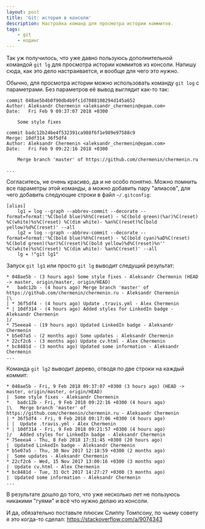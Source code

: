 ```yaml
---
layout: post
title: 'Git: история в консоли'
description: Настройка команд для просмотра истории коммитов.
tags:
    - git
    - кодинг
---
```

Так уж получилось, что уже давно пользуюсь дополнительной командой `git lg` для
просмотра истории коммитов из консоли. Напишу сюда, как это дело настраивается,
и вообще для чего это нужно.

Обычно, для просмотра истории можно использовать команду `git log` с параметрами.
Без параметров её вывод выглядит как-то так:

    commit 048ae5b4b0f90db4b9fc1d7088108294d145a652
    Author: Aleksandr Chermenin <aleksandr_chermenin@epam.com>
    Date:   Fri Feb 9 09:37:07 2018 +0300

        Some style fixes

    commit badc12b24be4f532391ca988f6f1e989e97588c9
    Merge: 10df314 36f5df4
    Author: Aleksandr Chermenin <aleksandr_chermenin@epam.com>
    Date:   Fri Feb 9 09:22:16 2018 +0300

        Merge branch 'master' of https://github.com/chermenin/chermenin.ru

    ...

Согласитесь, не очень красиво, да и не особо понятно. Можно помнить все параметры
этой команды, а можно добавить пару "алиасов", для чего добавить следующие строки
в файл `~/.gitconfig`:

    [alias]
    	lg1 = log --graph --abbrev-commit --decorate --format=format:'%C(bold blue)%h%C(reset) - %C(bold green)(%ar)%C(reset) %C(white)%s%C(reset) %C(dim white)- %an%C(reset)%C(bold yellow)%d%C(reset)' --all
    	lg2 = log --graph --abbrev-commit --decorate --format=format:'%C(bold blue)%h%C(reset) - %C(bold cyan)%aD%C(reset) %C(bold green)(%ar)%C(reset)%C(bold yellow)%d%C(reset)%n'' %C(white)%s%C(reset) %C(dim white)- %an%C(reset)' --all
    	lg = !"git lg1"

Запуск `git lg1` или просто `git lg` выводит следущий результат:

    * 048ae5b - (3 hours ago) Some style fixes - Aleksandr Chermenin (HEAD -> master, origin/master, origin/HEAD)
    *   badc12b - (4 hours ago) Merge branch 'master' of https://github.com/chermenin/chermenin.ru - Aleksandr Chermenin
    |\
    | * 36f5df4 - (4 hours ago) Update .travis.yml - Alex Chermenin
    * | 10df314 - (4 hours ago) Added styles for LinkedIn badge - Aleksandr Chermenin
    |/
    * 75eeea4 - (19 hours ago) Updated LinkedIn badge - Aleksandr Chermenin
    * b5e07a5 - (2 months ago) Some updates - Aleksandr Chermenin
    * 22cf2c6 - (3 months ago) Update cv.html - Alex Chermenin
    * bc8481d - (3 months ago) Updated some information - Aleksandr Chermenin
    ...

Команда `git lg2` выводит дерево, отводя по две строки на каждый коммит:

    * 048ae5b - Fri, 9 Feb 2018 09:37:07 +0300 (3 hours ago) (HEAD -> master, origin/master, origin/HEAD)
    |  Some style fixes - Aleksandr Chermenin
    *   badc12b - Fri, 9 Feb 2018 09:22:16 +0300 (4 hours ago)
    |\   Merge branch 'master' of https://github.com/chermenin/chermenin.ru - Aleksandr Chermenin
    | * 36f5df4 - Fri, 9 Feb 2018 09:17:06 +0300 (4 hours ago)
    | |  Update .travis.yml - Alex Chermenin
    * | 10df314 - Fri, 9 Feb 2018 09:21:57 +0300 (4 hours ago)
    |/   Added styles for LinkedIn badge - Aleksandr Chermenin
    * 75eeea4 - Thu, 8 Feb 2018 17:31:45 +0300 (20 hours ago)
    |  Updated LinkedIn badge - Aleksandr Chermenin
    * b5e07a5 - Thu, 30 Nov 2017 12:18:59 +0300 (2 months ago)
    |  Some updates - Aleksandr Chermenin
    * 22cf2c6 - Wed, 15 Nov 2017 13:00:16 +0300 (3 months ago)
    |  Update cv.html - Alex Chermenin
    * bc8481d - Tue, 31 Oct 2017 14:27:27 +0300 (3 months ago)
    |  Updated some information - Aleksandr Chermenin
    ...

В результате дошло до того, что уже несколько лет не пользуюсь никакими "гуями"
и всё что нужно делаю из консоли.

И да, обязательно поставьте плюсик Слиппу Томпсону, по чьему совету я это
когда-то сделал: https://stackoverflow.com/a/9074343
